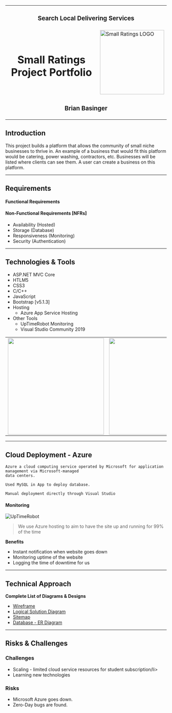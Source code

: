 <table>
  <tr>
        <td align="center" colspan=10><h3>Search Local Delivering Services</h3></td>
  </tr>
  <tr>
    <td colspan=8 align="center"><h1>Small Ratings Project Portfolio</h1></td>
    <td colspan=2><img width="200px" height="200px" src="https://smallratings.azurewebsites.net/img/SmallRatingsLogo1.png" alt="Small Ratings LOGO"></td>
  </tr>
  <tr>
    <td colspan=10 align="center"><h3>Brian Basinger</h3></td>
  </tr>
</table>

## Introduction
This project builds a platform that allows the community of small niche businesses to thrive in. An example of a business that would fit this platform would be catering, power washing, contractors, etc. Businesses will be listed where clients can see them. A user can create a business on this platform.

---
## Requirements
      
#### Functional Requirements



#### Non-Functional Requirements \[NFRs]
- Availability (Hosted)
- Storage (Database)
- Responsiveness (Monitoring)
- Security (Authentication)
       
---
## Technologies & Tools
- ASP.NET MVC Core
- HTLM5
- CSS3
- C/C++
- JavaScript
- Bootstrap \[v5.1.3]
- Hosting
  - Azure App Service Hosting
- Other Tools
  - UpTimeRobot Monitoring
  - Visual Studio Community 2019

<table>
  <tr align="center">
    <td>
      <img width="300" src="https://www.imagar.com/wp-content/uploads/2018/06/azure.png"/>
    </td>
     <td>
      <img width="300" src="https://v6i7z7i8.rocketcdn.me/wp-content/uploads/2014/09/asp_net.png"/>
      </td>
   <td>
      <img width="300" src="https://pbs.twimg.com/profile_images/1255113654049128448/J5Yt92WW_400x400.png"/>
      </td> 
  </tr><tr></tr>
</table>

---
## Cloud Deployment - Azure
``` 
Azure a cloud computing service operated by Microsoft for application management via Microsoft-managed
data centers.

Used MySQL in App to deploy database.

Manual deployment directly through Visual Studio 
```

#### Monitoring

![UpTimeRobot](https://blog.uptimerobot.com/wp-content/uploads/2014/01/uptime-robot-dashboard.jpg)
> We use Azure hosting to aim to have the site up and running for 99% of the time

**Benefits**
- Instant notification when website goes down
- Monitoring uptime of the website
- Logging the time of downtime for us

---
## Technical Approach


**Complete List of Diagrams & Designs**
- [Wireframe]()
- [Logical Solution Diagram]()
- [Sitemap]()
- [Database - ER Diagram]()

---
## Risks & Challenges

### Challenges 
<ul>
  <li>Scaling - limited cloud service resources for student subscription/li>
  <li>Learning new technologies</li>
</ul>

### Risks
<ul>
  <li>Microsoft Azure goes down.</li>
  <li>Zero-Day bugs are found.</li>
</ul>

